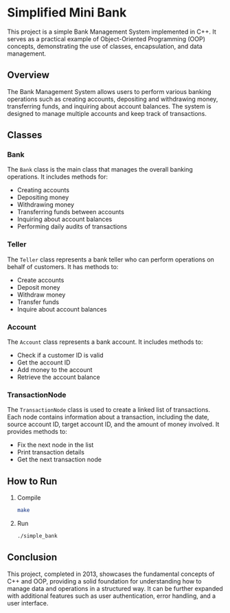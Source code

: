 # Simplified Mini Bank

This project is a simple Bank Management System implemented in C++. It serves as a practical example of Object-Oriented Programming (OOP) concepts, demonstrating the use of classes, encapsulation, and data management.

## Overview

The Bank Management System allows users to perform various banking operations such as creating accounts, depositing and withdrawing money, transferring funds, and inquiring about account balances. The system is designed to manage multiple accounts and keep track of transactions.

## Classes
### Bank
The `Bank` class is the main class that manages the overall banking operations. It includes methods for:

* Creating accounts
* Depositing money
* Withdrawing money
* Transferring funds between accounts
* Inquiring about account balances
* Performing daily audits of transactions

### Teller
The `Teller` class represents a bank teller who can perform operations on behalf of customers. It has methods to:

* Create accounts
* Deposit money
* Withdraw money
* Transfer funds
* Inquire about account balances

### Account
The `Account` class represents a bank account. It includes methods to:

* Check if a customer ID is valid
* Get the account ID
* Add money to the account
* Retrieve the account balance

### TransactionNode
The `TransactionNode` class is used to create a linked list of transactions. Each node contains information about a transaction, including the date, source account ID, target account ID, and the amount of money involved. It provides methods to:

* Fix the next node in the list
* Print transaction details
* Get the next transaction node


## How to Run

1. Compile
    ```sh
    make
    ```
2. Run
    ```sh
    ./simple_bank
    ```

## Conclusion

This project, completed in 2013, showcases the fundamental concepts of C++ and OOP, providing a solid foundation for understanding how to manage data and operations in a structured way. It can be further expanded with additional features such as user authentication, error handling, and a user interface.
